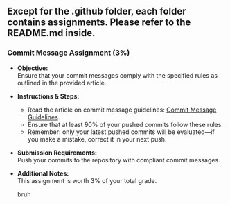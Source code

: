 ## Except for the .github folder, each folder contains assignments. Please refer to the README.md inside.

### Commit Message Assignment (3%)

- **Objective:**  
  Ensure that your commit messages comply with the specified rules as outlined in the provided article.

- **Instructions & Steps:**  
  - Read the article on commit message guidelines: [Commit Message Guidelines](https://ithelp.ithome.com.tw/articles/10228738).
  - Ensure that at least 90% of your pushed commits follow these rules.
  - Remember: only your latest pushed commits will be evaluated—if you make a mistake, correct it in your next push.

- **Submission Requirements:**  
  Push your commits to the repository with compliant commit messages.

- **Additional Notes:**  
  This assignment is worth 3% of your total grade.

  bruh

